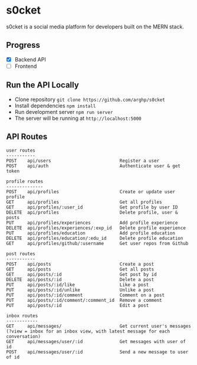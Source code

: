 s0cket
======

s0cket is a social media platform for developers built on the MERN stack.

Progress 
--------

- [x] Backend API
- [ ] Frontend

Run the API Locally
-------------------
* Clone repository `git clone https://github.com/arghp/s0cket`
* Install dependencies `npm install`
* Run development server `npm run server`
* The server will be running at `http://localhost:5000`

API Routes
----------

```
user routes
-----------
POST    api/users                          Register a user
POST    api/auth                           Authenticate user & get token

profile routes
--------------
POST    api/profiles                       Create or update user profile
GET     api/profiles                       Get all profiles
GET     api/profiles/:user_id              Get profile by user ID
DELETE  api/profiles                       Delete profile, user & posts
PUT     api/profiles/experiences           Add profile experience
DELETE  api/profiles/experiences/:exp_id   Delete profile experience
PUT     api/profiles/education             Add profile education
DELETE  api/profiles/education/:edu_id     Delete profile education
GET     api/profiles/github/:username      Get user repos from Github

post routes
-----------
POST    api/posts                          Create a post
GET     api/posts                          Get all posts
GET     api/posts/:id                      Get post by id
DELETE  api/posts/:id                      Delete a post
PUT     api/posts/:id/like                 Like a post
PUT     api/posts/:id/unlike               Unlike a post
PUT     api/posts/:id/comment              Comment on a post
PUT     api/posts/:id/comment/:comment_id  Remove a comment
PUT     api/posts/:id                      Edit a post

inbox routes
------------
GET     api/messages/                      Get current user's messages (?view = inbox for an inbox view, with latest message for each conversation)
GET     api/messages/user/:id              Get messages with user of id
POST    api/messages/user/:id              Send a new message to user of id
```